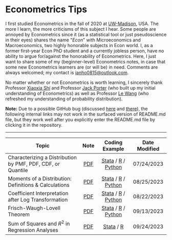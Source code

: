 # Econometrics Tips
I first studied Econometrics in the fall of 2020 at [UW-Madison](https://econ.wisc.edu/), USA. The more I learn, the more criticisms of this subject I hear. Some people are annoyed by Econometrics since it (as a statistical tool or just pseudoscience in their eyes) shares the name "*Econ*" with Microeconomics and Macroeconomics, two highly honorable subjects in Econ world. I, as a former first-year Econ PhD student and a currently jobless person, have no ability to argue for/against the honorability of Econometrics. Here, I just want to share some of my (beginner-level) Econometrics notes, in case that some new Econometrics learners are (or will be) in need. Comments are always welcomed; my contact is [ianho0815@outlook.com](mailto:ianho0815@outlook.com?subject=[GitHub]%20Econometrics%20Tips).

No matter whether or not Econometrics is worth learning, I sincerely thank Professor [Xiaoxia Shi](https://users.ssc.wisc.edu/~xshi/) and Professor [Jack Porter](https://users.ssc.wisc.edu/~jrporter/) (who built up my initial understanding of Econometrics) as well as Professor [Le Wang](https://www.lewangecon.com/) (who refreshed my understanding of probability distribution).

**Note:** Due to a possible GitHub bug (discussed [here](https://github.com/orgs/community/discussions/60984) and [there](https://github.com/orgs/community/discussions/60861)), the following internal links may not work in the surfaced version of README.md file, but they work well after you explicitly enter the README.md file by clicking it in the repository.

---

| Topic | Note | Coding Example | Date Modified |
| --- | :---: | :---: | :---: |
| Characterizing a Distribution by PMF, PDF, CDF, or Quantile | [PDF](https://github.com/IanHo2019/Econometrics_Tips/blob/main/PDFs/Characterizing_Distribution.pdf) | [Stata](https://github.com/IanHo2019/Econometrics_Tips/blob/main/Coding/Characterizing_Distribution.do) / [R](https://github.com/IanHo2019/Econometrics_Tips/blob/main/Coding/Characterizing_Distribution.R) / [Python](https://github.com/IanHo2019/Econometrics_Tips/blob/main/Coding/Characterizing_Distribution.ipynb) | 07/24/2023 |
| Moments of a Distribution: Definitions \& Calculations | [PDF](https://github.com/IanHo2019/Econometrics_Tips/blob/main/PDFs/Moments_of_a_Distribution.pdf) | [Stata](https://github.com/IanHo2019/Econometrics_Tips/blob/main/Coding/Moments.do) / [R](https://github.com/IanHo2019/Econometrics_Tips/blob/main/Coding/Moments.R) / [Python](https://github.com/IanHo2019/Econometrics_Tips/blob/main/Coding/Moments.ipynb) | 08/25/2023 |
| Coefficient Interpretation after Log Transformation | [PDF](https://github.com/IanHo2019/Econometrics_Tips/blob/main/PDFs/Interpreting_Coefficients.pdf) | [Stata](https://github.com/IanHo2019/Econometrics_Tips/blob/main/Coding/Interpreting_Coefficients.do) / [R](https://github.com/IanHo2019/Econometrics_Tips/blob/main/Coding/Interpreting_Coefficients.R) / [Python](https://github.com/IanHo2019/Econometrics_Tips/blob/main/Coding/Interpreting_Coefficients.ipynb) | 08/22/2023 |
| Frisch-Waugh-Lovell Theorem | [PDF](./PDFs/FWL_Theorem.pdf) | [Stata](https://github.com/IanHo2019/Econometrics_Tips/blob/main/Coding/FWL_Theorem.do) / [R](https://github.com/IanHo2019/Econometrics_Tips/blob/main/Coding/FWL_Theorem.R) / [Python](https://github.com/IanHo2019/Econometrics_Tips/blob/main/Coding/FWL_Theorem.ipynb) | 09/13/2023 |
| Sum of Squares and $R^2$ in Regression Analyses | [PDF](https://github.com/IanHo2019/Econometrics_Tips/blob/main/PDFs/Sum_of_Squares.pdf) | [Stata](https://github.com/IanHo2019/Econometrics_Tips/blob/main/Coding/Sum_of_Squares.do) / [R](https://github.com/IanHo2019/Econometrics_Tips/blob/main/Coding/Sum_of_Squares.R) | 09/24/2023 |
